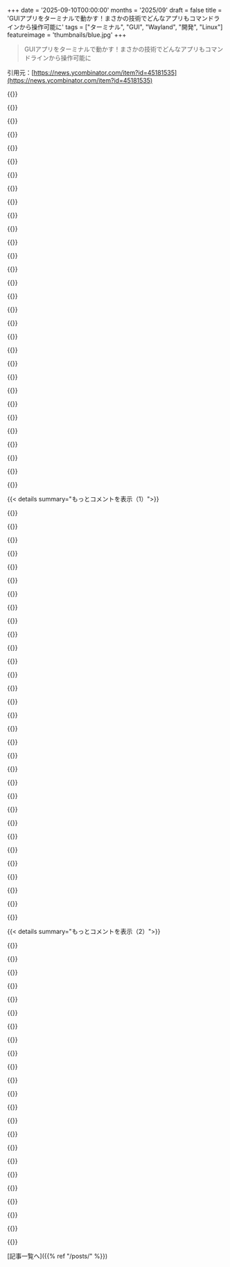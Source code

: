 +++
date = '2025-09-10T00:00:00'
months = '2025/09'
draft = false
title = 'GUIアプリをターミナルで動かす！まさかの技術でどんなアプリもコマンドラインから操作可能に'
tags = ["ターミナル", "GUI", "Wayland", "開発", "Linux"]
featureimage = 'thumbnails/blue.jpg'
+++

> GUIアプリをターミナルで動かす！まさかの技術でどんなアプリもコマンドラインから操作可能に

引用元：[https://news.ycombinator.com/item?id=45181535](https://news.ycombinator.com/item?id=45181535)




{{<matomeQuote body="俺、Wayland Compositorをスクラッチで自作して、どんなGUIアプリ*もターミナルで表示できるようにしたんだ！カスタムWayland Compositorにはまだ探求されていない可能性がたくさんあると思うんだよね。既存のアプリを色々なクールなものに組み込めるんだからさ！だから、まずはターミナルにアプリを埋め込むことから始めたんだ。だって、それが一番簡単な入出力だからね（出力はutf-8で、素晴らしい`chafa`ライブラリを使ってるし、入力はstdinから読み込むだけだから）。<br>もしクールなWayland Compositorのアイデアがあったら、教えてほしいな。俺は意図的にアプリの80%をTypescriptで書いたんだ。より多くの開発者にアピールして、クールな貢献を募りたいからね（描画はみんながよく知ってるCanvas2D APIで全部やってるから、もし興味があれば、これをクールなターミナルCanvasとして独立させることもできるかも、教えてね！）。<br>どうやったかのブログ記事もあるんだけど、かなりハイレベルで技術的じゃないから、質問があったら気軽に聞いてね。<br>[How I Did It](https://github.com/mmulet/term.everything/blob/main/resource...)<br>*厳密にはWaylandアプリとXwaylandを使ったx11アプリだけだけどね。でもLinuxではほとんど全部だよ。" userName="mmulet" createdAt="2025/09/09 13:16:30" color="#45d325">}}




{{<matomeQuote body="これ、めちゃくちゃ素晴らしいのに役に立たないね！プログラミングとアートの境目を行く感じだ。きっと最高の学習経験になっただろうし、楽しかったんじゃないかな。よくやったね！" userName="nick__m" createdAt="2025/09/10 17:24:12" color="#ff5733">}}




{{<matomeQuote body="いや、100%無駄ってわけじゃないよ。Dockerコンテナの中でアプリを動かすときに使えるんじゃないかな。GUIアプリをコンテナ内から表示させる方法はあるけど、もしかしたらこれの方がDockerfileをちゃんと書くより簡単かもね。追記：Dockerでやるのは思ったよりずっと簡単みたい[0]。明日試してみるよ。Windowsでもこの解決策が動くのか気になるな。<br>[0] https://medium.com/@priyamsanodiya340/running-gui-applicatio..." userName="GTP" createdAt="2025/09/10 20:18:11" color="#785bff">}}




{{<matomeQuote body="WindowsがほとんどのLinuxディストロより先にWaylandサポートしてたなんて、ちょっと驚きだね！" userName="nicce" createdAt="2025/09/11 03:34:18" color="">}}




{{<matomeQuote body="WindowsがほとんどのLinuxディストロより先にWaylandサポートしてたって？WSLに非加速のWaylandサポートがあったのは一時期だけだよ。それが“ほとんどのディストロより前”って言えるのかな？何を言いたいのか理解できないよ。Linux環境でのWaylandサポートってのは、ソフトウェアがWayland Compositor上で動くことを意味するんだ。WindowsがWayland Compositorじゃないのは有名な話で、どれだけ現実を曲げようとしても変わらないよ。" userName="0points" createdAt="2025/09/11 07:43:13" color="#785bff">}}




{{<matomeQuote body="このプロジェクト、なんでか分からないけどめちゃくちゃ嬉しいんだよね。いつ使うかって言われると全然思いつかないんだけど、見るだけでニヤニヤしちゃうんだ。" userName="actsasbuffoon" createdAt="2025/09/10 17:35:23" color="">}}




{{<matomeQuote body="これ、「珍道具」をちょっと思い出すね。独創的だけど、ちょっとおかしかったり役に立たないものに特別な喜びを感じるんだよ。" userName="snozolli" createdAt="2025/09/10 18:05:26" color="">}}




{{<matomeQuote body="Emacsには珍道具がいっぱいあるよね。あとは、geekcode、xroach、megahal/hailo、xneko、aalibで動画をレンダリングするaatvやmplayer、aaquake、subleq仮想マシンでeforthが動いたりとかね！" userName="anthk" createdAt="2025/09/10 20:41:24" color="">}}




{{<matomeQuote body="昔、aalibライブラリを使ってtelnet経由でワールドカップを見たのを思い出したよ。テレビよりも5秒早く信号が届いてたんだよね！" userName="hiccuphippo" createdAt="2025/09/10 21:13:39" color="">}}




{{<matomeQuote body="小さなフレームバッファフォントを使えば、aatvは遠くからでもほぼ見られたけど、fbtvが出てきてからはもう使われなくなったね。mplayer -vo aalibも同じで、映画はXと同じくらいフレームバッファで動いたからね。でも、BBデモは覚えてるし、あのキャッチーなs3mモジュールもまだ記憶に残ってるよ。<br>https://aa-project.sourceforge.net/bb/<br>で、まあAAじゃないけど、俺は今でもたくさんのテキストアドベンチャーやローグライク（それにBSDgamesとか）をプレイしてるんだ。俺のメインのX環境はCWM（Window manager）、MPV/MuPDF/NSxiv（画像）、djview4（DJVUファイル）以外は全部CLI/TUIベースなんだよね。" userName="anthk" createdAt="2025/09/10 22:34:56" color="#45d325">}}




{{<matomeQuote body="`xeyes`って実は使えるんだよ。常にカーソルを見てる二つの目で、動物的な脳が相手の視線の方向を判別するようにできてるから、大きな画面でカーソルを見失っても見つけやすいんだ。<br>macOSだとマウスを振ればカーソルが大きくなる機能もあるね。普段は`xeyes`を動かしてないけど、これは由緒正しいハックだよ。" userName="watersb" createdAt="2025/09/10 21:40:36" color="#785bff">}}




{{<matomeQuote body="KDEでもマウスを振ってカーソルを大きくする機能があるよ。Macと違って、振るのを止めない限りカーソルは成長し続けるんだ。画面全体を覆うくらい大きくできるから、マジで面白いよ。" userName="vrighter" createdAt="2025/09/13 15:36:05" color="#ff5c5c">}}




{{<matomeQuote body="SSHと適切なターミナル表示があれば、どんな低スペックデバイスでもアプリを実行できるよ。動画バッファリングをホストにオフロードすればデータ使用量を制限できるし（それが純粋な節約になるかは不明だけどね）、ホストをVPNの背後に置けば地域制限も避けられるよ。" userName="pawelduda" createdAt="2025/09/10 19:56:19" color="#ff33a1">}}




{{<matomeQuote body="昔56Kモデムの時代、Netscape NavigatorをSSH経由でXorgサーバーを使ってCommodore Amigaのデスクトップにトンネルしてたよ。AmigaにNetscapeがなかったし、当時のAmigaOSのブラウザじゃWebをまともに使えなかったからね。<br>今はブロードバンドインターネットや高性能なPCがあって本当に良かった。ポケットのスマホでさえ、子供の頃のデスクトップよりずっと高性能だよ。" userName="blooalien" createdAt="2025/09/10 23:30:57" color="#38d3d3">}}




{{<matomeQuote body="おっと、Xを再発明しちゃったね。" userName="unleaded" createdAt="2025/09/10 20:25:15" color="">}}




{{<matomeQuote body="これは、より一般的なBrowshみたいなものだね。[1] https://www.brow.sh/" userName="msdz" createdAt="2025/09/10 22:33:39" color="#45d325">}}




{{<matomeQuote body="でも一つ重要な違いは、Browshがテキストコンテンツを実際のテキストとしてレンダリングするから、コピーアンドペーストができる点だと思うよ。" userName="tombh" createdAt="2025/09/11 00:05:38" color="">}}




{{<matomeQuote body="Waylandのコピーアンドペーストインターフェース（wl_data_device_manager）を実装すれば、term.everythingでもコピーアンドペーストができるようになるよ。" userName="mmulet" createdAt="2025/09/11 00:11:24" color="#38d3d3">}}




{{<matomeQuote body="マジで！？それ最高じゃん。でもGUIの文字はターミナルフォントにはならないんだよね？" userName="tombh" createdAt="2025/09/11 12:02:54" color="#38d3d3">}}




{{<matomeQuote body="そう、テキストはピクセル化されたままだよ。画像にOCRをかけてテキストに変換することもできるけど、それはまた別の話だね。興味があればGitHubで機能リクエストを出してみて。" userName="mmulet" createdAt="2025/09/11 14:19:56" color="#ff5c5c">}}




{{<matomeQuote body="♡" userName="mmulet" createdAt="2025/09/10 17:47:19" color="">}}




{{<matomeQuote body="俺も同じコメントをしに来たよ。面白そうだから自分で試してニヤニヤしたいね。ナイスな仕事！" userName="k-warburton" createdAt="2025/09/10 19:09:32" color="">}}




{{<matomeQuote body="君にも♡をあげる！" userName="mmulet" createdAt="2025/09/10 19:17:59" color="">}}




{{<matomeQuote body="これ、絶対無駄じゃないよ！ttydサーバーでHTTPS経由でターミナル使ってて、carbonylをその上で仕事に使ってたんだ。でもそれはウェブブラウザに限定されるから、フルGUIサポートはめっちゃ便利だね。" userName="dmayle" createdAt="2025/09/10 22:23:17" color="#ff5733">}}




{{<matomeQuote body="これは、限界をどこまでも押し広げる、とんでもなく素晴らしい技術だね！無限に自慢できるやつだ。すごい！これでVDIをどう実装するか分からなくなったよ。攻殻機動隊にも新しい意味を与えてるね。でも、これDoom動くの？" userName="reactordev" createdAt="2025/09/10 19:39:18" color="#ff5c5c">}}




{{<matomeQuote body="聞けば叶うってね。Doomを動かしてるよ: https://github.com/mmulet/term.everything/blob/main/resource...<br>いくつか変更が必要だったんだ。term.everythingはstdinからしか入力を受け付けないからね（これでSSHでも幅広いターミナルで動く）。<br>1. コントロールキーに別のキーを割り当てた（通常はシグナルを送るから）。<br>2. キー入力のタイムアウトも変更した。stdinではキーダウンイベントは来るけど、キーアップイベントは来ないんだ。だから、いつキーを離したいか推測する必要がある。ほとんどの場合はすぐにキーアップを送れるんだけど、Doomにはキーデバウンスがあるみたいで、キーアップを50-100ms待つ必要があった。あと、ゲームで前進するのに通常は上矢印を押しっぱなしにするけど、これだと連打しなきゃならないね！理想的じゃないけど、ちゃんと動くし遊べるよ。" userName="mmulet" createdAt="2025/09/10 21:04:29" color="#ff5733">}}




{{<matomeQuote body="すごいね！！！俺も昔はtelnetゲームを書いてたから、キーアップが来ないことについてはよく知ってるよ。イミディエイトモード（キーを押しっぱなしにすると連続でキーコードが送られる）でも、いつ止まったか教えてくれないんだよね。バッファをアスキーバイトごとに読み込む必要があったんだ。それでも、これを見れるのは最高だよ。素晴らしい仕事だ！！！" userName="reactordev" createdAt="2025/09/10 23:50:39" color="#38d3d3">}}




{{<matomeQuote body="aaquakeはこれが生まれる前からASCIIターミナルで動いてたぞ。" userName="anthk" createdAt="2025/09/10 20:43:01" color="">}}




{{<matomeQuote body="ここのノリ、マジで最高！お前、完全に”ターミナル”を極めたな。もう俺、完全にシェルショック状態だよ。" userName="shonku" createdAt="2025/09/11 03:08:34" color="">}}




{{<matomeQuote body="ひどいダジャレだな。でも、少なくとも頑張ったな（bash）。" userName="pbhjpbhj" createdAt="2025/09/11 08:12:04" color="">}}




{{< details summary="もっとコメントを表示（1）">}}

{{<matomeQuote body="レスが超早いな。このスレッド、いい感じになってきたな（Bourne fruit）。マジで感心した（uTTYerly impressed）。" userName="psd1" createdAt="2025/09/11 10:37:05" color="">}}




{{<matomeQuote body="これ面白いけど、昔もっとすごいのがあったんだよ。GTKテーマで、デコレーションもウィジェットも全部テキスト文字で描画して、GDKバックエンドがテキストにレンダリングするやつ。両方合わせたら、どんなGTKアプリもターミナルで読めるテキストと綺麗なTUIで動かせたんだ。URL：http://zemljanka.sourceforge.net/cursed/screenshots/" userName="marcodiego" createdAt="2025/09/10 21:45:13" color="#785bff">}}




{{<matomeQuote body="リンク切れてるよ。アーカイブはこちら：https://web.archive.org/web/20080924152845/http://zemljanka.sourceforge.net/cursed/screenshots/" userName="GranPC" createdAt="2025/09/10 22:17:06" color="#45d325">}}




{{<matomeQuote body="くそー、これFedora Coreで見た記憶がうっすらあるわ。" userName="pndy" createdAt="2025/09/11 08:35:57" color="">}}




{{<matomeQuote body="なんでこれ、なくなっちゃったの？" userName="colecut" createdAt="2025/09/10 21:53:20" color="">}}




{{<matomeQuote body="多分、このリンクがオーナーにSourceForgeのアカウント持ってることを思い出させて、それで削除する機会になったんじゃない？ってね。" userName="saghm" createdAt="2025/09/11 09:46:38" color="">}}




{{<matomeQuote body="これ、マジでクールなプロジェクトだね。個人的には、Waylandの上に構築できる面白いユースケースってめちゃくちゃあると思うんだ、例えばこれとか：https://github.com/udevbe/greenfield<br>あと、今回のやつもね。" userName="tri2820" createdAt="2025/09/09 20:00:35" color="#ff5c5c">}}




{{<matomeQuote body="以前CarbonylプロジェクトでChromiumをターミナルで動かすのに興奮したけど、メンテされなくなっちゃったんだよね。これってあのプロジェクトをさらに強化した感じだね。めちゃくちゃクールだわ。良い仕事してる！<br>https://github.com/fathyb/carbonyl" userName="warwren" createdAt="2025/09/10 18:31:38" color="#45d325">}}




{{<matomeQuote body="数年前、Kerberosを有効にしたHadoopクラスターのデバッグでSSHポートしか開いてない環境でWebブラウザ無しだと大変だったな。結局macOSにX11クライアント入れて、クラスターノードにGnomeとFirefoxをインストールしたよ。Waylandだとできないことだね。このプロジェクトはすごくうまくいくから、Incusコンテナでテストする例を紹介するね。<br>apt install -y kitty<br>kitty<br>incus --project default launch images:ubuntu/24.04 term<br>incus --project default shell term<br>apt install -y curl firefox libharfbuzz0b libfontconfig1<br>curl -L -o term https://github.com/mmulet/term.everything/releases/download/0.5.1/term.everything.mmulet.com-dont_forget_to_chmod_+x_this_file<br>mv term.everything.mmulet.com-dont_forget_to_chmod_+x_this_file term<br>chmod u+x term<br>echo ’＜h1＞Hello＜/h1＞’ ＞ test.html<br>./term firefox test.html" userName="wdavidw" createdAt="2025/09/11 13:52:38" color="#45d325">}}




{{<matomeQuote body="ヘッドレスWaylandのVNCやRDPソリューションができる前に、SSH over TCP経由でvt100エスケープコードを使ったWaylandが実現したんだね。" userName="serbuvlad" createdAt="2025/09/10 22:41:45" color="#ff5733">}}




{{<matomeQuote body="これはまさにHacker News向きのぶっ飛んだプロジェクトだね。当然のようにTypeScriptで書かれてるし。" userName="roughly" createdAt="2025/09/11 02:54:26" color="">}}




{{<matomeQuote body="この動画を思い出すよ: https://m.youtube.com/watch?v=0mCsluv5FXA" userName="codethief" createdAt="2025/09/11 21:01:00" color="">}}




{{<matomeQuote body="以前Carbonylって似たようなプロジェクトを見た記憶があるよ。偶然だね、笑。それと、これめちゃくちゃクールだね。<br>https://github.com/fathyb/carbonyl" userName="fzorb" createdAt="2025/09/10 16:18:28" color="#38d3d3">}}




{{<matomeQuote body="関連するプロジェクトを紹介してくれるのはすごくありがたいよ。ただ、term.everythingってブラウザよりはるかに広範囲なプロジェクトみたいだね、僕の勘違いじゃなければだけど。" userName="patcon" createdAt="2025/09/10 17:12:45" color="#785bff">}}




{{<matomeQuote body="そうだね。他のプロジェクトも素晴らしいけど、目指してるものが違うんだよね。それは「リンゴとオレンジ」くらい違うことだよ。" userName="mmulet" createdAt="2025/09/10 17:50:35" color="#45d325">}}




{{<matomeQuote body="Awritも似てるプロジェクトだよ。<br>https://github.com/chase/awrit" userName="dodslaser" createdAt="2025/09/10 16:54:18" color="">}}




{{<matomeQuote body="面白いね。Xvfbを使ったトリックを思い出したよ。例えばこんな感じ。<br>$ Xvfb :7 &<br>$ xeyes -display :7 &<br>$ xwd -display :7 -name xeyes -out /dev/stdout | convert xwd:- sixel:-<br>見た目はこんな感じだよ: https://imgur.com/a/Eq2ToVO<br>もちろん入力はできないから、xdotoolを使うことになるね！最大の利点は、これらのツールはほとんどインストール済みだってことかな。" userName="taviso" createdAt="2025/09/11 16:32:12" color="#ff5733">}}




{{<matomeQuote body="WindowsユーザーならXMingでXアプリ動かせるよ。昔使ってたけど、スクショじゃなくて実際にアプリを操作できるんだ。" userName="FortuneIIIPick" createdAt="2025/09/11 16:58:49" color="#785bff">}}




{{<matomeQuote body="ターミナル（XTermとかKonsoleとか）で表示するのがポイントなんだよね。Xサーバーで動かせるのは当たり前じゃん。" userName="taviso" createdAt="2025/09/11 18:00:11" color="">}}




{{<matomeQuote body="これ、アプリのUI要素のテストに使えるかもね。最近のUIアプリって密結合すぎてテストしにくいし、’関心の分離’ができてないと特に難しい。UIバックエンドなしでUIアプリのテストを書けるようになるかも。" userName="SJC_Hacker" createdAt="2025/09/11 16:12:21" color="#38d3d3">}}




{{<matomeQuote body="今後の開発、頑張ってね。応援してるよ！" userName="Forgret" createdAt="2025/09/09 13:53:50" color="">}}




{{<matomeQuote body="brow.shっていうコンセプトも好きだったけど、これはもっといいな。XとかRDPでごちゃごちゃしたくない時に、ちょっとしたハックとして実用的に使える場面がすぐ想像できるよ。" userName="angg" createdAt="2025/09/15 05:41:58" color="#45d325">}}




{{<matomeQuote body="これ、結構すごいね。リモートで一回きり動かすのに役立ちそう。実行中のプログラムにアタッチ・デタッチしたりミラーリングしたりするのはどうかな？<br>SSHでデスクトップにつないで、動いてるDiscordクライアントとかを操作できるようになるといいな。RDPのリモートアプリも気になる。" userName="tracker1" createdAt="2025/09/10 16:55:39" color="#ff5c5c">}}




{{<matomeQuote body="CLIのDiscordクライアントを使えばいいし、Bitlbeeサーバーに対してIRCクライアントを起動する手もあるよ。" userName="anthk" createdAt="2025/09/10 20:43:45" color="">}}




{{<matomeQuote body="あれはあくまで例で、唯一の使い方じゃないよ。俺がリモートでやりたいことの99%はSSH（Wireguard経由）で全然OK。旅行中にノートPCよりデスクトップの方が高性能だから、主にリモートでVS Codeを使ってる。" userName="tracker1" createdAt="2025/09/10 21:28:07" color="#ff5c5c">}}




{{<matomeQuote body="わぁ、これめっちゃ好き！実はこれには、VS CodeをiPadで使うっていう、特定のかなりマニアックな使い道があるんだ。いつかiPadOSをサポートしてくれるといいな。" userName="kposehn" createdAt="2025/09/10 18:45:39" color="#ff33a1">}}




{{<matomeQuote body="私はリモート開発にはhttps://github.com/coder/code-server#code-serverをよく使ってるよ。" userName="lights0123" createdAt="2025/09/10 20:31:43" color="">}}




{{<matomeQuote body="iPad用のSSHクライアントがあるのは知ってるよ。だから動くはず！今すぐ試してみるね！" userName="mmulet" createdAt="2025/09/10 19:02:07" color="">}}




{{<matomeQuote body="見て！iPadで動いてるよ！スクリーンレコーディングはhttps://github.com/mmulet/term.everything/blob/main/resource...、iPadで動いてるビデオはhttps://github.com/mmulet/term.everything/blob/main/resource...を見てね。でもマウスサポートが全くないんだ。iPad用のマウスサポートがあるSSHクライアント知ってる人いる？（VSCodeをスムーズに動かすのはまだ作業中だよ）" userName="mmulet" createdAt="2025/09/10 19:50:09" color="#ff5733">}}




{{<matomeQuote body="マウスサポートがあるiPad用SSHクライアントを知ってる人いる？→iOSとiPadOS用のBlink terminalだよ。VSCodeのサポートも内蔵されてるんだ。" userName="oarsinsync" createdAt="2025/09/10 20:55:19" color="#ff5c5c">}}

{{</details>}}




{{< details summary="もっとコメントを表示（2）">}}

{{<matomeQuote body="マウスサポートがあるiPad用SSHクライアントを知ってる人いる？→Panic社のPrompt 3だね。" userName="jsjohnst" createdAt="2025/09/11 13:47:42" color="#785bff">}}




{{<matomeQuote body="ありがとう、チェックしてみるね。" userName="mmulet" createdAt="2025/09/11 14:38:52" color="">}}




{{<matomeQuote body="これ好きだなぁ。いつもターミナルで何かを動かしたいんだ。理由はね、1. Xより安全だと思ってたから。2. TTYで動かす動画はいつも音声が良くて、マウスもずっとスムーズなんだ。そう、TTYでもマウスは動かせるよ。<br>誰かがCarbonylみたいなクールなプロジェクトも言ってたよね。Brow.shも聞いたことあるけど、詳しく説明してくれてたから、term.everythingみたいなプロジェクトが出てくると、他のクールなプロジェクトも注目されるのは良いことだね。1つ目の理由はただの迷信かも。term.everythingがTTYでどう動くかは知らないけど、解像度の問題でひどいことになるかもしれない。でも、それでも良い方向性だよね。" userName="Guestmodinfo" createdAt="2025/09/11 00:04:07" color="#ff33a1">}}




{{<matomeQuote body="Kitty image protocolで作業を始めたけど、残念ながらあれはこの手のものには全く向いてないね。パフォーマンスがひどいことになる。プロトコルはPNGを表示して→データ受け取って→指定位置に表示して→画面から消す、みたいな感じ。まるでmotion-PNGだよ。最悪だよね。誰かAV1-over-terminalプロトコルを追加してくれないかな。そしたら本当に役に立つんだけど。他には、ウィジェットのテキストには通常のターミナルテキストを使い、残りはKittyの画像を使うカスタムGUIも試そうとしたけど、これはかなり難しい問題だよ。" userName="IshKebab" createdAt="2025/09/10 21:52:27" color="#ff5c5c">}}




{{<matomeQuote body="君が説明しているのはグラフィカルシェルだよ。ネットワーク経由で使いたいなら、Xっていうプロトコルがあるんだ。ターミナルをこの目的で使うのは根本的に無意味だよ。" userName="f33d5173" createdAt="2025/09/11 03:04:44" color="">}}




{{<matomeQuote body="いや。Xはローカルネットワーク以外では遅すぎて使い物にならないし、FreeNXやxpraみたいな代替も設定が難しくて不安定だよ。それにXは死につつあるから、Waypipeみたいなものか、もっと悪いものを意味してるんだろ（これも前回試したときは外部コマンドをうまく実行できなかった）。<br>でも、僕はそもそもそれが欲しいわけじゃないんだ。ターミナルに実際に統合されたグラフィカルなものが欲しいんだよ。" userName="IshKebab" createdAt="2025/09/11 06:15:05" color="#45d325">}}




{{<matomeQuote body="これ見てみて！https://www.youtube.com/watch?v=dcjkezf1ARY" userName="ranger_danger" createdAt="2025/09/10 22:04:11" color="">}}




{{<matomeQuote body="多分、ネットワーク経由では動かないだろうね。それに、GUIっぽいものも見当たらないんだけど。" userName="IshKebab" createdAt="2025/09/11 12:11:26" color="">}}




{{<matomeQuote body="じゃあこれはどうかな？https://github.com/saitoha/libsixel" userName="ranger_danger" createdAt="2025/09/11 18:09:24" color="">}}




{{<matomeQuote body="Sixelは笑っちゃうくらい非効率的だよ。「motion xpm」を想像してみて。" userName="IshKebab" createdAt="2025/09/11 21:58:14" color="">}}




{{<matomeQuote body="でも、それはネットワーク経由で動くんでしょ？それ以外に何を求めているのかよくわからないな。" userName="ranger_danger" createdAt="2025/09/11 23:24:38" color="">}}




{{<matomeQuote body="これは、僕が所有するビルドマシンで使えるかもしれないね。たまにそのマシン上のデスクトップやブラウザを操作する必要があるんだけど、VNCや他のデスクトップ共有だと実用的じゃないか、セキュリティ上の問題があるんだ。" userName="ugh123" createdAt="2025/09/10 19:50:57" color="#ff5733">}}




{{<matomeQuote body="また同じことを繰り返す嫌なやつだけど、エンジニア向けのマーケティングの教訓その1を思い出してほしい：まず動画やスクリーンショットを投稿することを学ぶんだ。<br>あと、言葉を失うね、これは素直にすごいよ。" userName="camdroidw" createdAt="2025/09/11 09:35:35" color="#ff5c5c">}}




{{<matomeQuote body="なんかさ、俺のキーボード、“V”、“N”、“C”キーがなぜか見当たらないんだよね。新しいキーボード買わずに済んだから助かったよ！ありがとう！" userName="nxobject" createdAt="2025/09/11 12:29:16" color="">}}




{{<matomeQuote body="すごいね！この技術を掘り下げていけば、RDPに発展させられるよ（xrdpとかGNOMEのRemotingとかで試せるやつね）。ターミナルエコシステムがもっと洗練されないのは、群衆のまとまりのなさだけじゃなくて、蒸発冷却現象も関係してるんだ。ターミナルでめちゃくちゃクールなことする人たちは、結局求めてるのは（ルートレスな）リモートデスクトップだって気づいて、ターミナルはそのままにして、もっと洗練されたシステムに投資しちゃうんだよね。" userName="quotemstr" createdAt="2025/09/10 17:04:31" color="#ff5733">}}




{{<matomeQuote body="これはさ、なんか変な理由で特定の時に必要になるまで、俺の秘密兵器として取っておくやつだね。マジで気に入ったわ。" userName="nixpulvis" createdAt="2025/09/10 17:35:48" color="">}}




{{<matomeQuote body="純粋な尊敬の念からインストールするアプリってあるじゃん、これまさにそれだわ。俺もEagle View持ってるけど、全然使ってないんだよね。" userName="camdroidw" createdAt="2025/09/11 09:43:57" color="">}}




{{<matomeQuote body="めっちゃクールじゃん！GitHubリポジトリに動画と例を追加してくれてるのも本当に嬉しいわ。概要を掴むのにすごく助かる！" userName="beckthompson" createdAt="2025/09/10 17:13:11" color="">}}




{{<matomeQuote body="俺も全く違うアプローチで同じようなことやってたんだよ。いい仕事してるね！この調子で頑張って！" userName="user3939382" createdAt="2025/09/11 01:59:14" color="">}}




{{<matomeQuote body="これをdesktop-tui[1]と組み合わせれば、グラフィカルなデスクトップマネージャーとは永遠におさらばできるぜ！<br>1: https://github.com/Julien-cpsn/desktop-tui" userName="babypuncher" createdAt="2025/09/10 18:05:33" color="#785bff">}}




{{<matomeQuote body="うわー、これマジですごいね。俺、いろんな理由でデフォルトで多くのものをコンテナで実行してるんだけど、グラフィカルなアプリを動かしたい時に、これがあればワークフローがもっと良くなるかも。" userName="christophilus" createdAt="2025/09/10 17:05:17" color="#ff33a1">}}




{{<matomeQuote body="動くよ。GIFはすぐ公開するね。" userName="mmulet" createdAt="2025/09/10 15:56:15" color="">}}

{{</details>}}



[記事一覧へ]({{% ref "/posts/" %}})
